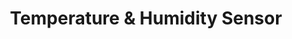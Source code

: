 ---
date_added: 2022-08-23
model: ZC-W1
vendor: Tuya
title: Temperature & Humidity Sensor
category: sensor
supports: temperature, humidity, battery
zigbeemodel: ['TS0201', '_tz3000_i8jfiezr']
compatible: [deconz]
deconz: 6125
mlink: 
link: https://www.aliexpress.com/i/1005002276387929.html
---